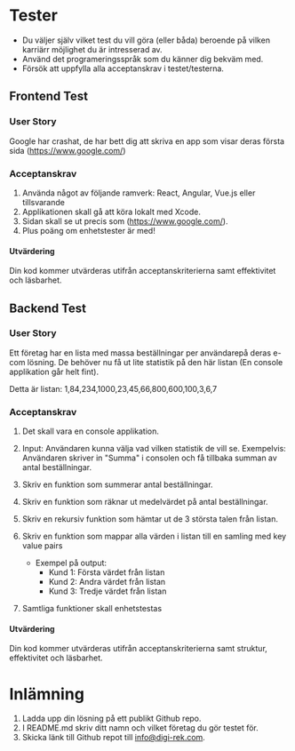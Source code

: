 # Tester
 * Du väljer själv vilket test du vill göra (eller båda) beroende på vilken karriärr möjlighet du är intresserad av. 
 * Använd det programeringsspråk som du känner dig bekväm med. 
 * Försök att uppfylla alla acceptanskrav i testet/testerna.

## Frontend Test 
  
  ### User Story
  Google har crashat, de har bett dig att skriva en app som visar deras första sida (https://www.google.com/)

  ### Acceptanskrav 
  1. Använda något av följande ramverk: React, Angular, Vue.js eller tillsvarande 
  2. Applikationen skall gå att köra lokalt med Xcode. 
  3. Sidan skall se ut precis som (https://www.google.com/).
  4. Plus poäng om enhetstester är med! 
  
  #### Utvärdering 
  Din kod kommer utvärderas utifrån acceptanskriterierna samt effektivitet och läsbarhet. 
  
## Backend Test
  ### User Story
  Ett företag har en lista med massa beställningar per användarepå deras e-com lösning. De behöver nu få ut lite statistik på den här listan (En console applikation går helt fint). 
  
  Detta är listan: 1,84,234,1000,23,45,66,800,600,100,3,6,7
  
  ### Acceptanskrav 
  
  1. Det skall vara en console applikation. 
  2. Input: Användaren kunna välja vad vilken statistik de vill se.
      Exempelvis: Användaren skriver in "Summa" i consolen och få tillbaka summan av antal beställningar. 
  
  3. Skriv en funktion som summerar antal beställningar. 
  4. Skriv en funktion som räknar ut medelvärdet på antal beställningar.
  5. Skriv en rekursiv funktion som hämtar ut de 3 största talen från listan.
  6. Skriv en funktion som mappar alla värden i listan till en samling med key value pairs
     * Exempel på output: 
       * Kund 1: Första värdet från listan
       * Kund 2: Andra värdet från listan
       * Kund 3: Tredje värdet från listan
  6. Samtliga funktioner skall enhetstestas
  
  #### Utvärdering 
  Din kod kommer utvärderas utifrån acceptanskriterierna samt struktur, effektivitet och läsbarhet. 
  
# Inlämning 
1. Ladda upp din lösning på ett publikt Github repo.
2. I README.md skriv ditt namn och vilket företag du gör testet för. 
3. Skicka länk till Github repot till info@digi-rek.com. 
